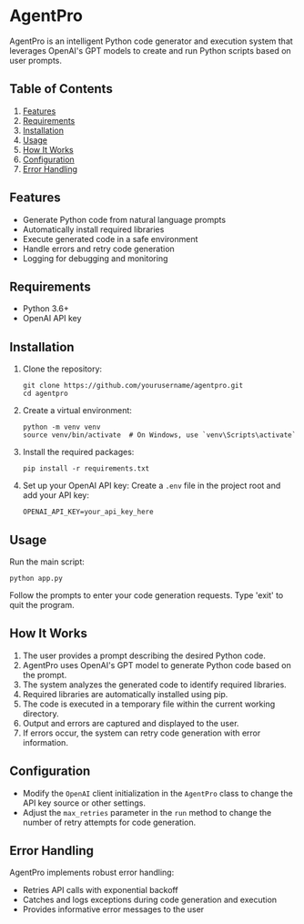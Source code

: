 # AgentPro

AgentPro is an intelligent Python code generator and execution system that leverages OpenAI's GPT models to create and run Python scripts based on user prompts.

## Table of Contents
1. [Features](#features)
2. [Requirements](#requirements)
3. [Installation](#installation)
4. [Usage](#usage)
5. [How It Works](#how-it-works)
6. [Configuration](#configuration)
7. [Error Handling](#error-handling)


## Features

- Generate Python code from natural language prompts
- Automatically install required libraries
- Execute generated code in a safe environment
- Handle errors and retry code generation
- Logging for debugging and monitoring

## Requirements

- Python 3.6+
- OpenAI API key

## Installation

1. Clone the repository:
   ```
   git clone https://github.com/yourusername/agentpro.git
   cd agentpro
   ```

2. Create a virtual environment:
   ```
   python -m venv venv
   source venv/bin/activate  # On Windows, use `venv\Scripts\activate`
   ```

3. Install the required packages:
   ```
   pip install -r requirements.txt
   ```

4. Set up your OpenAI API key:
   Create a `.env` file in the project root and add your API key:
   ```
   OPENAI_API_KEY=your_api_key_here
   ```

## Usage

Run the main script:

```
python app.py
```

Follow the prompts to enter your code generation requests. Type 'exit' to quit the program.

## How It Works

1. The user provides a prompt describing the desired Python code.
2. AgentPro uses OpenAI's GPT model to generate Python code based on the prompt.
3. The system analyzes the generated code to identify required libraries.
4. Required libraries are automatically installed using pip.
5. The code is executed in a temporary file within the current working directory.
6. Output and errors are captured and displayed to the user.
7. If errors occur, the system can retry code generation with error information.

## Configuration

- Modify the `OpenAI` client initialization in the `AgentPro` class to change the API key source or other settings.
- Adjust the `max_retries` parameter in the `run` method to change the number of retry attempts for code generation.

## Error Handling

AgentPro implements robust error handling:
- Retries API calls with exponential backoff
- Catches and logs exceptions during code generation and execution
- Provides informative error messages to the user

